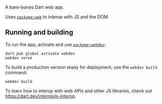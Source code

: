 A bare-bones Dart web app.

Uses [`package:web`](https://pub.dev/packages/web) to interop with JS and the
DOM.

## Running and building

To run the app, activate and use
[`package:webdev`](https://dart.dev/tools/webdev):

```
dart pub global activate webdev
webdev serve
```

To build a production version ready for deployment, use the `webdev build`
command:

```
webdev build
```

To learn how to interop with web APIs and other JS libraries, check out
https://dart.dev/interop/js-interop.
